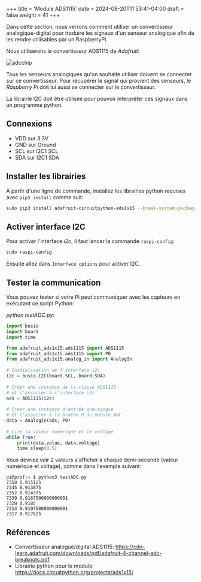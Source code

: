 +++
title = 'Module ADS1115'
date = 2024-08-20T11:53:41-04:00
draft = false
weight = 41
+++

Dans cette section, nous verrons comment utiliser un convertisseur analogique-digital pour traduire les signaux d'un senseur analogique afin de les rendre utilisables par un RaspberryPi.

Nous utiliserons le convertisseur ADS1115 de *Adafruit*:

![adcchip](/420-314/images/adcchip.png?width=300px)

Tous les senseurs analogiques qu'on souhaite utiliser doivent se connecter sur ce convertisseur. Pour récupérer le signal qui provient des senseurs, le *Raspberry Pi* doit lui aussi se connecter sur le convertisseur.

La librairie I2C doit être utilisée pour pouvoir interpréter ces signaux dans un programme python.


## Connexions
+ VDD sur 3.3V
+ GND sur Ground
+ SCL sur I2C1 SCL
+ SDA sur I2C1 SDA

## Installer les librairies
À partir d'une ligne de commande, installez les librairies python requises avec `pip3 install` comme suit:
```bash
sudo pip3 install adafruit-circuitpython-ads1x15 --break-system-packages
```

## Activer interface I2C
Pour activer l'interface *i2c*, il faut lancer la commande `raspi-config`:
```bash
sudo raspi-config
```
Ensuite allez dans `Interface options` pour activer I2C.

## Tester la communication
Vous pouvez tester si votre Pi peut communiquer avec les capteurs en exécutant ce script Python:

*python testADC.py*:
```python
import busio
import board
import time

from adafruit_ads1x15.ads1115 import ADS1115
from adafruit_ads1x15.ads1115 import P0
from adafruit_ads1x15.analog_in import AnalogIn
 
# Initialisation de l'interface i2c
i2c = busio.I2C(board.SCL, board.SDA)
 
# Créer une instance de la classe ADS1115 
# et l'associer à l'interface i2c
ads = ADS1115(i2c)
 
# Créer une instance d'entrée analogique
# et l'associer à la broche 0 du module ADC
data = AnalogIn(ads, P0)
 
# Lire la valeur numérique et le voltage
while True:
    print(data.value, data.voltage)
    time.sleep(0.5)
```
Vous devriez voir 2 valeurs s'afficher à chaque demi-seconde (valeur numérique et voltage), comme dans l'exemple suivant:
```
pi@prof:~ $ python3 testADC.py 
7358 0.915125
7345 0.913875
7352 0.914375
7339 0.9167500000000001
7328 0.9185
7314 0.9197500000000001
7317 0.917625
```

## Références
- Convertisseur analogue/digital ADS1115: https://cdn-learn.adafruit.com/downloads/pdf/adafruit-4-channel-adc-breakouts.pdf
- Librairie python pour le module: https://docs.circuitpython.org/projects/ads1x15/